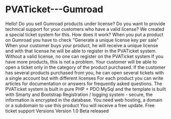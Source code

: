 # PVATicket---Gumroad
Hello! Do you sell Gumroad products under license?  Do you want to provide technical support for your customers who have a valid license?  We created a special ticket system for this.  How does it work?  When you put a product on Gumroad you have to check "Generate a unique license key per sale"  When your customer buys your product, he will receive a unique license and with that license he will be able to register in the PVATicket system.  Without a valid license, no one can register on the PVATicket system  If you have more products, this is not a problem. Your customer will be able to open a ticket only in the category of the product purchased.  If the customer has several products purchased from you, he can open several tickets with a single account but with different licenses  For each product you can write articles for documentation or answers for frequently asked questions.  The PVATicket system is built in pure PHP + PDO MySql and the template is built with Smarty and Bootstrap  Registration / logging system - secure, the information is encrypted in the database.  You need web hosting, a domain or a subdomain to use this product  You will receive a free update.  Free ticket support   Versions  Version  1.0 Beta released 
